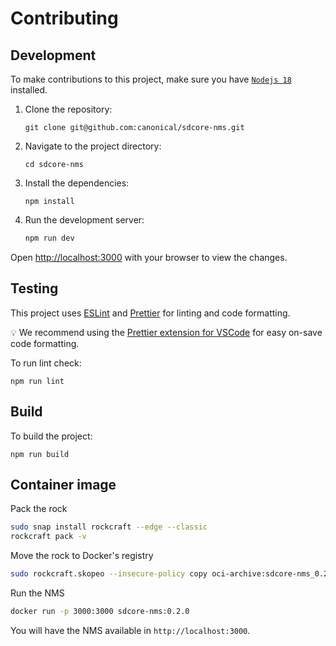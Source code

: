 # Contributing


## Development

To make contributions to this project, make sure you have [`Nodejs 18`](https://nodejs.org/) installed.

1. Clone the repository:

   ```shell
   git clone git@github.com:canonical/sdcore-nms.git
   ```

2. Navigate to the project directory:

   ```shell
   cd sdcore-nms
   ```

3. Install the dependencies:

   ```shell
   npm install
   ```

4. Run the development server:

   ```bash
   npm run dev
   ```

Open [http://localhost:3000](http://localhost:3000) with your browser to view the changes.

## Testing

This project uses [ESLint](https://eslint.org/) and [Prettier](https://prettier.io/) for linting and code formatting.

💡 We recommend using the [Prettier extension for VSCode](https://marketplace.visualstudio.com/items?itemName=esbenp.prettier-vscode) for easy on-save code formatting.

To run lint check:

```shell
npm run lint
```

## Build

To build the project:

```shell
npm run build
```

## Container image

Pack the rock

```bash
sudo snap install rockcraft --edge --classic
rockcraft pack -v
```

Move the rock to Docker's registry

```bash
sudo rockcraft.skopeo --insecure-policy copy oci-archive:sdcore-nms_0.2.0_amd64.rock docker-daemon:sdcore-nms:0.2.0
```

Run the NMS

```bash
docker run -p 3000:3000 sdcore-nms:0.2.0
```

You will have the NMS available in `http://localhost:3000`.
